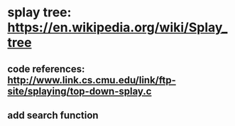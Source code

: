 # splay tree: https://en.wikipedia.org/wiki/Splay_tree
## code references: http://www.link.cs.cmu.edu/link/ftp-site/splaying/top-down-splay.c
## add search function
